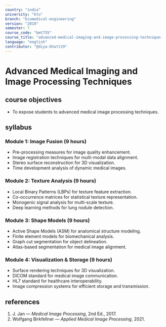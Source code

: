 ```yaml
---
country: "india"
university: "ktu"
branch: "biomedical-engineering"
version: "2019"
semester: 7
course_code: "bmt755"
course_title: "advanced-medical-imaging-and-image-processing-techniques"
language: "english"
contributor: "@diya-bhatt29"
---
```


# Advanced Medical Imaging and Image Processing Techniques

## course objectives
- To expose students to advanced medical image processing techniques.

## syllabus

### Module 1: Image Fusion (9 hours)
- Pre-processing measures for image quality enhancement.  
- Image registration techniques for multi-modal data alignment.  
- Stereo surface reconstruction for 3D visualization.  
- Time development analysis of dynamic medical images.

### Module 2: Texture Analysis (9 hours)
- Local Binary Patterns (LBPs) for texture feature extraction.  
- Co-occurrence matrices for statistical texture representation.  
- Monogenic signal analysis for multi-scale texture.  
- Deep learning methods for lung nodule detection.

### Module 3: Shape Models (9 hours)
- Active Shape Models (ASM) for anatomical structure modeling.  
- Finite element models for biomechanical analysis.  
- Graph cut segmentation for object delineation.  
- Atlas-based segmentation for medical image alignment.

### Module 4: Visualization & Storage (9 hours)
- Surface rendering techniques for 3D visualization.  
- DICOM standard for medical image communication.  
- HL7 standard for healthcare interoperability.  
- Image compression systems for efficient storage and transmission.

## references
1. J. Jan — *Medical Image Processing*, 2nd Ed., 2017.  
2. Wolfgang Birkfellner — *Applied Medical Image Processing*, 2021.
